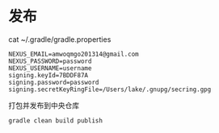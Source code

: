 # 发布
cat ~/.gradle/gradle.properties
```
NEXUS_EMAIL=amwoqmgo201314@gmail.com
NEXUS_PASSWORD=password
NEXUS_USERNAME=username
signing.keyId=7BDDF87A
signing.password=password
signing.secretKeyRingFile=/Users/lake/.gnupg/secring.gpg
```
打包并发布到中央仓库
```
gradle clean build publish 
```